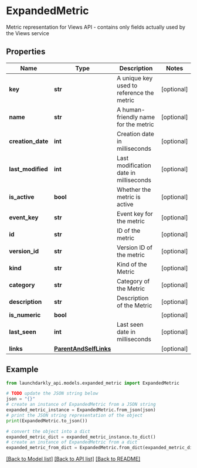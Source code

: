 # ExpandedMetric

Metric representation for Views API - contains only fields actually used by the Views service

## Properties

Name | Type | Description | Notes
------------ | ------------- | ------------- | -------------
**key** | **str** | A unique key used to reference the metric | [optional] 
**name** | **str** | A human-friendly name for the metric | [optional] 
**creation_date** | **int** | Creation date in milliseconds | [optional] 
**last_modified** | **int** | Last modification date in milliseconds | [optional] 
**is_active** | **bool** | Whether the metric is active | [optional] 
**event_key** | **str** | Event key for the metric | [optional] 
**id** | **str** | ID of the metric | [optional] 
**version_id** | **str** | Version ID of the metric | [optional] 
**kind** | **str** | Kind of the Metric | [optional] 
**category** | **str** | Category of the Metric | [optional] 
**description** | **str** | Description of the Metric | [optional] 
**is_numeric** | **bool** |  | [optional] 
**last_seen** | **int** | Last seen date in milliseconds | [optional] 
**links** | [**ParentAndSelfLinks**](ParentAndSelfLinks.md) |  | [optional] 

## Example

```python
from launchdarkly_api.models.expanded_metric import ExpandedMetric

# TODO update the JSON string below
json = "{}"
# create an instance of ExpandedMetric from a JSON string
expanded_metric_instance = ExpandedMetric.from_json(json)
# print the JSON string representation of the object
print(ExpandedMetric.to_json())

# convert the object into a dict
expanded_metric_dict = expanded_metric_instance.to_dict()
# create an instance of ExpandedMetric from a dict
expanded_metric_from_dict = ExpandedMetric.from_dict(expanded_metric_dict)
```
[[Back to Model list]](../README.md#documentation-for-models) [[Back to API list]](../README.md#documentation-for-api-endpoints) [[Back to README]](../README.md)


